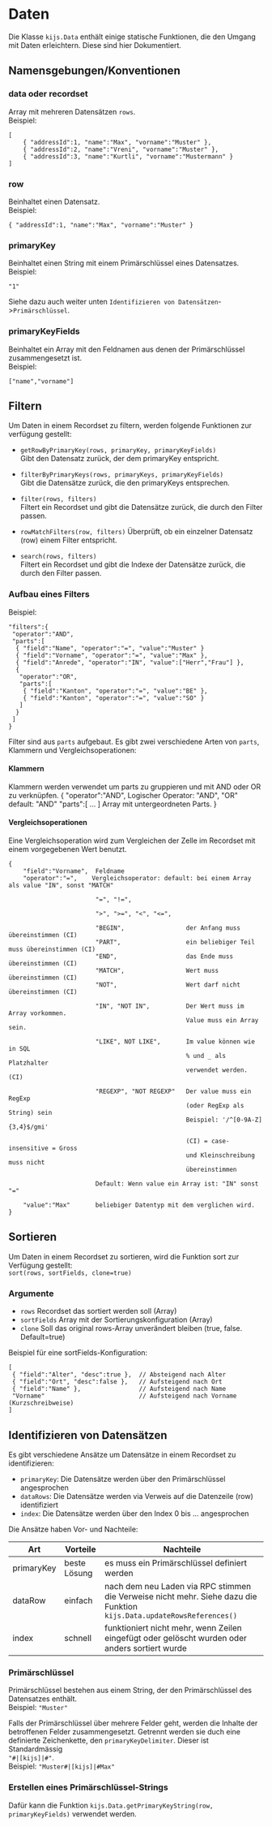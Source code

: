 Daten
=====================

Die Klasse ```kijs.Data``` enthält einige statische Funktionen, die den Umgang mit 
Daten erleichtern. Diese sind hier Dokumentiert.  

Namensgebungen/Konventionen
---------------------------
### data oder recordset
Array mit mehreren Datensätzen ```rows```.  
Beispiel:

    [
        { "addressId":1, "name":"Max", "vorname":"Muster" },
        { "addressId":2, "name":"Vreni", "vorname":"Muster" },
        { "addressId":3, "name":"Kurtli", "vorname":"Mustermann" }
    ]

### row
Beinhaltet einen Datensatz.  
Beispiel:

    { "addressId":1, "name":"Max", "vorname":"Muster" }

### primaryKey
Beinhaltet einen String mit einem Primärschlüssel eines Datensatzes.
Beispiel:

    "1"

Siehe dazu auch weiter unten ```Identifizieren von Datensätzen```->```Primärschlüssel```.  

### primaryKeyFields
Beinhaltet ein Array mit den Feldnamen aus denen der Primärschlüssel zusammengesetzt 
ist.  
Beispiel:  

    ["name","vorname"]


Filtern
-------
Um Daten in einem Recordset zu filtern, werden folgende Funktionen zur verfügung 
gestellt:  
 - ```getRowByPrimaryKey(rows, primaryKey, primaryKeyFields)```  
   Gibt den Datensatz zurück, der dem primaryKey entspricht.  

 - ```filterByPrimaryKeys(rows, primaryKeys, primaryKeyFields)```  
   Gibt die Datensätze zurück, die den primaryKeys entsprechen.  

 - ```filter(rows, filters)```  
   Filtert ein Recordset und gibt die Datensätze zurück, die durch den Filter passen.  

 - ```rowMatchFilters(row, filters)```
   Überprüft, ob ein einzelner Datensatz (row) einem Filter entspricht.  

 - ```search(rows, filters)```  
   Filtert ein Recordset und gibt die Indexe der Datensätze zurück, die durch den Filter passen.  

### Aufbau eines Filters
Beispiel:

    "filters":{
     "operator":"AND",
     "parts":[
      { "field":"Name", "operator":"=", "value":"Muster" }
      { "field":"Vorname", "operator":"=", "value":"Max" },
      { "field":"Anrede", "operator":"IN", "value":["Herr","Frau"] },
      {
       "operator":"OR",
       "parts":[
        { "field":"Kanton", "operator":"=", "value":"BE" },
        { "field":"Kanton", "operator":"=", "value":"SO" }
       ]
      }
     ]
    }

Filter sind aus ```parts``` aufgebaut. Es gibt zwei verschiedene Arten von ```parts```,  
Klammern und Vergleichsoperationen:

#### Klammern
Klammern werden verwendet um parts zu gruppieren und mit AND oder OR zu verknüpfen.
    {
     "operator":"AND",  Logischer Operator: "AND", "OR" default: "AND"
     "parts":[ ... ]    Array mit untergeordneten Parts.
    }

#### Vergleichsoperationen
Eine Vergleichsoperation wird zum Vergleichen der Zelle im Recordset mit
einem vorgegebenen Wert benutzt.

    {
        "field":"Vorname",  Feldname
        "operator":"=",    Vergleichsoperator: default: bei einem Array als value "IN", sonst "MATCH"

                            "=", "!=",

                            ">", ">=", "<", "<=",

                            "BEGIN",                 der Anfang muss übereinstimmen (CI)
                            "PART",                  ein beliebiger Teil muss übereinstimmen (CI)
                            "END",                   das Ende muss übereinstimmen (CI)
                            "MATCH",                 Wert muss übereinstimmen (CI)
                            "NOT",                   Wert darf nicht übereinstimmen (CI)

                            "IN", "NOT IN",          Der Wert muss im Array vorkommen.
                                                     Value muss ein Array sein.

                            "LIKE", NOT LIKE",       Im value können wie in SQL
                                                     % und _ als Platzhalter
                                                     verwendet werden. (CI)

                            "REGEXP", "NOT REGEXP"   Der value muss ein RegExp
                                                     (oder RegExp als String) sein
                                                     Beispiel: '/^[0-9A-Z]{3,4}$/gmi'

                                                     (CI) = case-insensitive = Gross 
                                                     und Kleinschreibung muss nicht 
                                                     übereinstimmen

                            Default: Wenn value ein Array ist: "IN" sonst "="

        "value":"Max"       beliebiger Datentyp mit dem verglichen wird.
    }


Sortieren
---------
Um Daten in einem Recordset zu sortieren, wird die Funktion sort zur Verfügung gestellt:  
```sort(rows, sortFields, clone=true)```

### Argumente
 - ```rows```       Recordset das sortiert werden soll (Array)
 - ```sortFields``` Array mit der Sortierungskonfiguration (Array)
 - ```clone```      Soll das original rows-Array unverändert bleiben (true, false. Default=true)

Beispiel für eine sortFields-Konfiguration:

    [
     { "field":"Alter", "desc":true },  // Absteigend nach Alter
     { "field":"Ort", "desc":false },   // Aufsteigend nach Ort
     { "field":"Name" },                // Aufsteigend nach Name
     "Vorname"                          // Aufsteigend nach Vorname (Kurzschreibweise)
    ]


Identifizieren von Datensätzen
------------------------------
Es gibt verschiedene Ansätze um Datensätze in einem Recordset zu identifizieren:
 - ```primaryKey```: Die Datensätze werden über den Primärschlüssel angesprochen
 - ```dataRows```: Die Datensätze werden via Verweis auf die Datenzeile (row) identifiziert
 - ```index```: Die Datensätze werden über den Index 0 bis ... angesprochen

Die Ansätze haben Vor- und Nachteile:

| Art        | Vorteile           | Nachteile |
|------------|--------------------|-----------|
| primaryKey | beste Lösung       | es muss ein Primärschlüssel definiert werden |
| dataRow    | einfach            | nach dem neu Laden via RPC stimmen die Verweise nicht mehr. Siehe dazu die Funktion ```kijs.Data.updateRowsReferences()``` |
| index      | schnell            | funktioniert nicht mehr, wenn Zeilen eingefügt oder gelöscht wurden oder anders sortiert wurde |

### Primärschlüssel
Primärschlüssel bestehen aus einem String, der den Primärschlüssel des Datensatzes 
enthält.  
Beispiel: ```"Muster"```  

Falls der Primärschlüssel über mehrere Felder geht, werden die Inhalte der 
betroffenen Felder zusammengesetzt. Getrennt werden sie duch eine definierte 
Zeichenkette, den ```primaryKeyDelimiter```. Dieser ist Standardmässig  
```"#|[kijs]|#"```.  
Beispiel: ```"Muster#|[kijs]|#Max"```  

### Erstellen eines Primärschlüssel-Strings
Dafür kann die Funktion ```kijs.Data.getPrimaryKeyString(row, primaryKeyFields)``` 
verwendet werden.  


